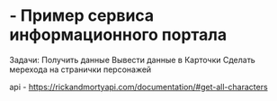 
# - Пример сервиса информационного портала

Задачи:
Получить данные
Вывести данные в Карточки 
Сделать мерехода на странички персонажей

api - https://rickandmortyapi.com/documentation/#get-all-characters

